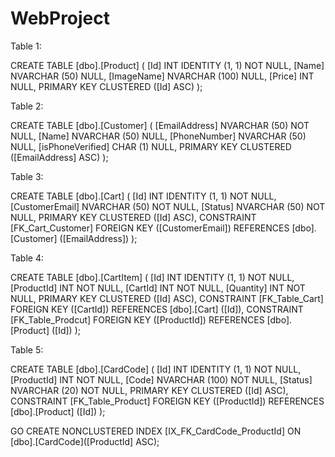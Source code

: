 # WebProject


Table 1:

CREATE TABLE [dbo].[Product] (
    [Id]        INT            IDENTITY (1, 1) NOT NULL,
    [Name]      NVARCHAR (50)  NULL,
    [ImageName] NVARCHAR (100) NULL,
    [Price]     INT            NULL,
    PRIMARY KEY CLUSTERED ([Id] ASC)
);

Table 2:

CREATE TABLE [dbo].[Customer] (
    [EmailAddress]    NVARCHAR (50) NOT NULL,
    [Name]            NVARCHAR (50) NULL,
    [PhoneNumber]     NVARCHAR (50) NULL,
    [isPhoneVerified] CHAR (1)      NULL,
    PRIMARY KEY CLUSTERED ([EmailAddress] ASC)
);

Table 3:

CREATE TABLE [dbo].[Cart] (
    [Id]            INT           IDENTITY (1, 1) NOT NULL,
    [CustomerEmail] NVARCHAR (50) NOT NULL,
    [Status]        NVARCHAR (50) NOT NULL,
    PRIMARY KEY CLUSTERED ([Id] ASC),
    CONSTRAINT [FK_Cart_Customer] FOREIGN KEY ([CustomerEmail]) REFERENCES [dbo].[Customer] ([EmailAddress])
);

Table 4:

CREATE TABLE [dbo].[CartItem] (
    [Id]        INT IDENTITY (1, 1) NOT NULL,
    [ProductId] INT NOT NULL,
    [CartId]    INT NOT NULL,
    [Quantity]  INT NOT NULL,
    PRIMARY KEY CLUSTERED ([Id] ASC),
    CONSTRAINT [FK_Table_Cart] FOREIGN KEY ([CartId]) REFERENCES [dbo].[Cart] ([Id]),
    CONSTRAINT [FK_Table_Prodcut] FOREIGN KEY ([ProductId]) REFERENCES [dbo].[Product] ([Id])
);

Table 5: 

CREATE TABLE [dbo].[CardCode] (
    [Id]        INT            IDENTITY (1, 1) NOT NULL,
    [ProductId] INT            NOT NULL,
    [Code]      NVARCHAR (100) NOT NULL,
    [Status]    NVARCHAR (20)  NOT NULL,
    PRIMARY KEY CLUSTERED ([Id] ASC),
    CONSTRAINT [FK_Table_Product] FOREIGN KEY ([ProductId]) REFERENCES [dbo].[Product] ([Id])
);


GO
CREATE NONCLUSTERED INDEX [IX_FK_CardCode_ProductId]
    ON [dbo].[CardCode]([ProductId] ASC);

